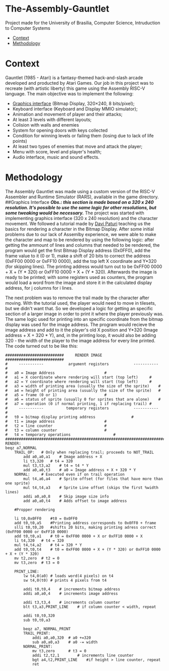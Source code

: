 # The-Assembly-Gauntlet
Project made for the University of Brasília, Computer Science, Intruduction to Computer Systems 
- [Context](#context)
- [Methodology](#methodology)



# Context
Gauntlet (1985 - Atari) is a fantasy-themed hack-and-slash arcade developed and producted by Atari Games. Our job 
in this project was to recreate (with artistic liberty) this game using the Assembly RISC-V language. The main 
objective was to implement the following:
- [Graphics interface](##graphics-interface) (Bitmap Display, 320×240, 8 bits/pixel);
- Keyboard interface (Keyboard and Display MMIO simulator);
- Animation and movement of player and their attacks;
- At least 3 levels with different layouts;
- Colision with walls and enemies
- System for opening doors with keys collected
- Condition for winning levels or failing them (losing due to lack of life points)
- At least two types of enemies that move and attack the player;
- Menu with score, level and player's health;
- Audio interface, music and sound effects.

# Methodology
The Assembly Gauntlet was made using a custom version of the RISC-V Assembler and Runtime Simulator (RARS), 
available in the game directory.
##Graphics Interface
***Obs.: this section is made based on a 320 x 240 resolution. It's possible to use the same logic for other
resolutions, but some tweaking would be necessary.***
The project was started with implementing graphics interface (320 x 240 resolution) and the character movement. 
We followed a tutorial made by [Davi Paturi](https://youtu.be/2BBPNgLP6_s) teaching us the basics for rendering 
a character in the Bitmap Display. After some initial problems due to our lack of Assemlby experience, we were 
able to make the character and map to be rendered by using the following logic: after getting the ammount of 
lines and columns that needed to be rendered, the program would get the first Bitmap Display address (0x0FF0), 
add the frame value to it (0 or 1), make a shift of 20 bits to correct the address (0xFF00 0000 or 0xFF10 0000),
add the top left X coordinate and Y*320 (for skipping lines). The printing address would turn out to be 
0xFF00 0000 + X + (Y * 320) or 0xFF10 0000 + X + (Y * 320). Afterwards the image is ready to be printed; with 
some registers used as counters, the program would load a word from the image and store it in the calculated 
display address, for j columns for i lines.

The next problem was to remove the trail made by the character after moving. With the tutorial used, the player 
would need to move in tilesets, but we didn't want that. So we developed a logic for getting an specific 
section of a larger image in order to print it where the player previously was. The same logic used for 
printing into an specific coordinate from the bitmap display was used for the image address. The program would 
recieve the image address and add to it the player's old X position and Y*320 (Image address + X + 320 * Y), 
and, in the printing loop, it would also be adding 320 - the width of the player to the image address for every 
line printed. The code turned out to be like this:
```
##########################     RENDER IMAGE    ##########################
#     -----------           argument registers           -----------    #
#	a0 = Image Address						#
#	a1 = X coordinate where rendering will start (top left)		#
#	a2 = Y coordinate where rendering will start (top left)		#
#	a3 = width of printing area (usually the size of the sprite)	#
# 	a4 = height of printing area (usually the size of the sprite)	#
#	a5 = frame (0 or 1)						#
#	a6 = status of sprite (usually 0 for sprites that are alone)	#
#	a7 = operation (0 if normal printing, 1 if replacing trail)	#
#     -----------          temporary registers           -----------    #
#	t0 = bitmap display printing address				#
#	t1 = image address						#
#	t2 = line counter						#
# 	t3 = column counter						#
# 	t4 = temporary operations					#
#########################################################################
RENDER:
beqz a7,NORMAL
	TRAIL_OP:	# Only when replacing trail; proceeds to NOT_TRAIL	
		add a0,a0,a1	# Image address + X
		li t3,320	# t4 = 320
		mul t3,t3,a2	# t4 = t4 * Y
		add a0,a0,t3	# a0 = Image address + X + 320 * Y
	NORMAL:		# Executed even if on trail operation
		mul t4,a6,a4	# Sprite offset (for files that have more than one sprite)
		mul t4,t4,a3	# Sprite Line offset (skips the first %width lines)
		addi a0,a0,8	# Skip image size info
		add a0,a0,t4	# Adds offset to image address

	#Propper rendering

	li t0,0x0FF0	#t0 = 0x0FF0
	add t0,t0,a5	#Printing address corresponds to 0x0FF0 + frame
	slli t0,t0,20	#shifts 20 bits, making printing adress correct (0xFF00 0000 or 0xFF10 0000)
	add t0,t0,a1	# t0 = 0xFF00 0000 + X or 0xFF10 0000 + X
	li t4,320	# t4 = 320
	mul t4,t4,a2	# t4 = 320 * Y 
	add t0,t0,t4	# t0 = 0xFF00 0000 + X + (Y * 320) or 0xFF10 0000 + X + (Y * 320)
	mv t2,zero	# t2 = 0
	mv t3,zero	# t3 = 0
	
	PRINT_LINE:	
		lw t4,0(a0)	# loads word(4 pixels) on t4
		sw t4,0(t0)	# prints 4 pixels from t4
		
		addi t0,t0,4	# increments bitmap address
		addi a0,a0,4	# increments image address
		
		addi t3,t3,4	# increments column counter
		blt t3,a3,PRINT_LINE	# if column counter < width, repeat
		
		addi t0,t0,320
		sub t0,t0,a3
		
		beqz a7, NORMAL_PRINT
		TRAIL_PRINT:
			addi a0,a0,320	# a0 +=320	
			sub a0,a0,a3	# a0 -= width
		NORMAL_PRINT: 
			mv t3,zero		# t3 = 0
			addi t2,t2,1		# increments line counter
			bgt a4,t2,PRINT_LINE	#if height > line counter, repeat
			ret
```

